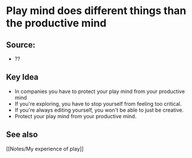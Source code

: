 # Play mind does different things than the productive mind

## Source:
- ??

## Key Idea
- In companies you have to protect your play mind from your productive mind
- If you're exploring, you have to stop yourself from feeling too critical.
- If you're always editing yourself, you won't be able to just be creative.
- Protect your play mind from your productive mind.

## See also
[[Notes/My experience of play]]